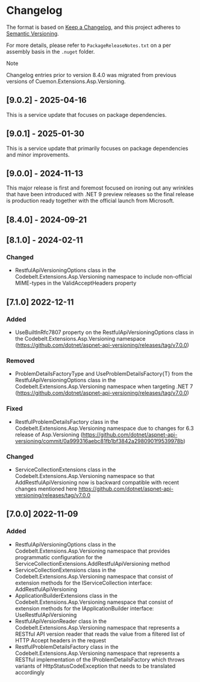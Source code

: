 # Changelog

The format is based on [Keep a Changelog](https://keepachangelog.com/en/1.1.0/), and this project adheres to [Semantic Versioning](https://semver.org/spec/v2.0.0.html).

For more details, please refer to `PackageReleaseNotes.txt` on a per assembly basis in the `.nuget` folder.

> [!NOTE]  
> Changelog entries prior to version 8.4.0 was migrated from previous versions of Cuemon.Extensions.Asp.Versioning.

## [9.0.2] - 2025-04-16

This is a service update that focuses on package dependencies.

## [9.0.1] - 2025-01-30

This is a service update that primarily focuses on package dependencies and minor improvements.

## [9.0.0] - 2024-11-13

This major release is first and foremost focused on ironing out any wrinkles that have been introduced with .NET 9 preview releases so the final release is production ready together with the official launch from Microsoft.

## [8.4.0] - 2024-09-21


## [8.1.0] - 2024-02-11

### Changed

- RestfulApiVersioningOptions class in the Codebelt.Extensions.Asp.Versioning namespace to include non-official MIME-types in the ValidAcceptHeaders property

## [7.1.0] 2022-12-11

### Added

- UseBuiltInRfc7807 property on the RestfulApiVersioningOptions class in the Codebelt.Extensions.Asp.Versioning namespace (https://github.com/dotnet/aspnet-api-versioning/releases/tag/v7.0.0)

### Removed

- ProblemDetailsFactoryType and UseProblemDetailsFactory{T} from the RestfulApiVersioningOptions class in the Codebelt.Extensions.Asp.Versioning namespace when targeting .NET 7 (https://github.com/dotnet/aspnet-api-versioning/releases/tag/v7.0.0)

### Fixed

- RestfulProblemDetailsFactory class in the Codebelt.Extensions.Asp.Versioning namespace due to changes for 6.3 release of Asp.Versioning (https://github.com/dotnet/aspnet-api-versioning/commit/0a999316aebc81fb1bf3842a2980901f9539978b)

### Changed

- ServiceCollectionExtensions class in the Codebelt.Extensions.Asp.Versioning namespace so that AddRestfulApiVersioning now is backward compatible with recent changes mentioned here https://github.com/dotnet/aspnet-api-versioning/releases/tag/v7.0.0


## [7.0.0] 2022-11-09

### Added

- RestfulApiVersioningOptions class in the Codebelt.Extensions.Asp.Versioning namespace that provides programmatic configuration for the ServiceCollectionExtensions.AddRestfulApiVersioning method
- ServiceCollectionExtensions class in the Codebelt.Extensions.Asp.Versioning namespace that consist of extension methods for the IServiceCollection interface: AddRestfulApiVersioning
- ApplicationBuilderExtensions class in the Codebelt.Extensions.Asp.Versioning namespace that consist of extension methods for the IApplicationBuilder interface: UseRestfulApiVersioning
- RestfulApiVersionReader class in the Codebelt.Extensions.Asp.Versioning namespace that represents a RESTful API version reader that reads the value from a filtered list of HTTP Accept headers in the request
- RestfulProblemDetailsFactory class in the Codebelt.Extensions.Asp.Versioning namespace that represents a RESTful implementation of the IProblemDetailsFactory which throws variants of HttpStatusCodeException that needs to be translated accordingly
